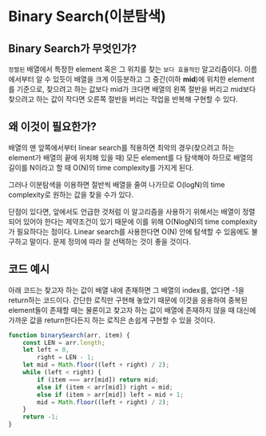 # Binary Search(이분탐색)

## Binary Search가 무엇인가?

`정렬된` 배열에서 특정한 element 혹은 그 위치를 찾는 `보다 효율적인` 알고리즘이다. 이름에서부터 알 수 있듯이 배열을 크게 이등분하고 그 중간(이하 **mid**)에 위치한 element를 기준으로, 찾으려고 하는 값보다 mid가 크다면 배열의 왼쪽 절반을 버리고 mid보다 찾으려고 하는 값이 작다면 오른쪽 절반을 버리는 작업을 반복해 구현할 수 있다.

## 왜 이것이 필요한가?

배열의 맨 앞쪽에서부터 linear search를 적용하면 최악의 경우(찾으려고 하는 element가 배열의 끝에 위치해 있을 때) 모든 element를 다 탐색해야 하므로 배열의 길이를 N이라고 할 때 O(N)의 time complexity를 가지게 된다.

그러나 이분탐색을 이용하면 절반씩 배열을 줄여 나가므로 O(logN)의 time complexity로 원하는 값을 찾을 수가 있다.

단점이 있다면, 앞에서도 언급한 것처럼 이 알고리즘을 사용하기 위해서는 배열이 정렬되어 있어야 한다는 제약조건이 있기 때문에 이를 위해 O(NlogN)의 time complexity가 필요하다는 점이다. Linear search를 사용한다면 O(N) 안에 탐색할 수 있음에도 불구하고 말이다. 문제 정의에 따라 잘 선택하는 것이 좋을 것이다.

## 코드 예시

아래 코드는 찾고자 하는 값이 배열 내에 존재하면 그 배열의 index를, 없다면 -1을 return하는 코드이다. 간단한 로직만 구현해 놓았기 때문에 이것을 응용하여 중복된 element들이 존재할 때는 물론이고 찾고자 하는 값이 배열에 존재하지 않을 때 대신에 가까운 값을 return한다든지 하는 로직은 손쉽게 구현할 수 있을 것이다.

```js
function binarySearch(arr, item) {
	const LEN = arr.length;
	let left = 0,
		right = LEN - 1;
	let mid = Math.floor((left + right) / 2);
	while (left < right) {
		if (item === arr[mid]) return mid;
		else if (item < arr[mid]) right = mid;
		else if (item > arr[mid]) left = mid + 1;
		mid = Math.floor((left + right) / 2);
	}
	return -1;
}
```
